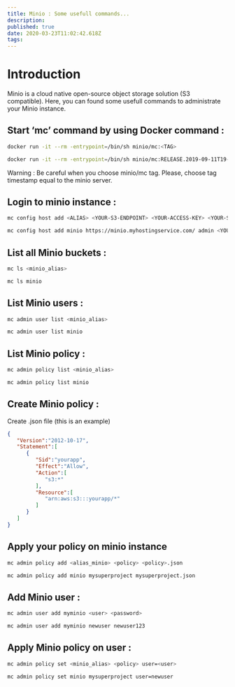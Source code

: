 ```yaml
---
title: Minio : Some usefull commands...
description: 
published: true
date: 2020-03-23T11:02:42.618Z
tags: 
---
```


# Introduction

Minio is a cloud native open-source object storage solution (S3 compatible). Here, you can found some usefull commands to administrate your Minio instance.

## Start ‘mc’ command by using Docker command :

```bash
docker run -it --rm -entrypoint=/bin/sh minio/mc:<TAG>
```

```bash
docker run -it --rm -entrypoint=/bin/sh minio/mc:RELEASE.2019-09-11T19-53-16Z
```

Warning : Be careful when you choose minio/mc tag. Please, choose tag timestamp equal to the minio server.

## Login to minio instance :

```bash
mc config host add <ALIAS> <YOUR-S3-ENDPOINT> <YOUR-ACCESS-KEY> <YOUR-SECRET-KEY> <API-SIGNATURE>
```

```bash
mc config host add minio https://minio.myhostingservice.com/ admin <YOUR-SECRET-KEY>
```

## List all Minio buckets :

```bash
mc ls <minio_alias>
```

```bash
mc ls minio
```

## List Minio users :

```bash
mc admin user list <minio_alias>
```

```bash
mc admin user list minio
```

## List Minio policy :

```bash
mc admin policy list <minio_alias>
```
```bash
mc admin policy list minio
```

## Create Minio policy :

Create <your-policy>.json file (this is an example)

```json
{
   "Version":"2012-10-17",
   "Statement":[
      {
         "Sid":"yourapp",
         "Effect":"Allow",
         "Action":[
            "s3:*"
         ],
         "Resource":[
            "arn:aws:s3:::yourapp/*"
         ]
      }
   ]
}
```
  
## Apply your policy on minio instance
  
```bash
mc admin policy add <alias_minio> <policy> <policy>.json
```
```bash
mc admin policy add minio mysuperproject mysuperproject.json
```

## Add Minio user :

```bash
mc admin user add myminio <user> <password>
```
```bash
mc admin user add myminio newuser newuser123
```
  
## Apply Minio policy on user :

```bash
mc admin policy set <minio_alias> <policy> user=<user>
```

```bash
mc admin policy set minio mysuperproject user=newuser
```
